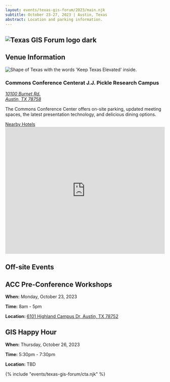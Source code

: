 ```yaml
---
layout: events/texas-gis-forum/2023/main.njk
subtitle: October 23-27, 2023 | Austin, Texas
abstract: Location and parking information.
---
```

<head>
<link rel="preconnect" href="https://fonts.googleapis.com">
<link rel="preconnect" href="https://fonts.gstatic.com" crossorigin>
<link href="https://fonts.googleapis.com/css2?family=DM+Sans:ital,wght@0,400;0,500;0,700;1,400;1,500;1,700&display=swap" rel="stylesheet">
</head>

<section class="container-md hero">
  <div class="hero-content opaque-bg">
    <div class="hero-header">
      <div class="col">
        <h1 class="logo">
          <img src="https://tnris-org-static.s3.amazonaws.com/images/tx-gis-forum-dark.png" alt="Texas GIS Forum logo dark">
        </h1>
        <h2>Venue Information</h2>
      </div>
      <div class="forum-asset">
        <img class="forum-content" src="https://tnris-org-static.s3.amazonaws.com/images/2023-forum-asset-texas.png" alt="Shape of Texas with the words 'Keep Texas Elevated' inside.">
      </div>
    </div>
      <h3 class="forum-h3">Commons Conference Center<span>at J.J. Pickle Research Campus</span></h3>
      <p>
        <address>
        <a class="link-primary" href="https://www.google.com/maps/place/10100+Burnet+Rd,+Austin,+TX+78758/@30.3860228,-97.7288196,17z/data=!3m1!4b1!4m6!3m5!1s0x8644cb8b894b4aef:0x6384781e87dfd27e!8m2!3d30.3860229!4d-97.7239487!16s%2Fg%2F11dztqh6fw" target="_blank">10100 Burnet Rd.<br>
        Austin, TX 78758</a>
        </address>
      </p>
      <p>The Commons Conference Center offers on-site parking, updated meeting spaces, the latest presentation technology, and delicious dining options.</p>
      <div class="button-container">
      <a class="button-primary" 
        href="https://commons.utexas.edu/meetings-and-events/area-hotels" target="_blank">
        Nearby Hotels
      </a>
      <!-- <a class="button-secondary"  
        href="#" target="_blank">
        Parking Pass
      </a>-->
    </div>
  </div>
  <iframe class="opaque-bg" src="https://www.google.com/maps/embed?pb=!1m18!1m12!1m3!1d3441.7652601613713!2d-97.7239487!3d30.386022899999993!2m3!1f0!2f0!3f0!3m2!1i1024!2i768!4f13.1!3m3!1m2!1s0x8644cb8b894b4aef%3A0x6384781e87dfd27e!2s10100%20Burnet%20Rd%2C%20Austin%2C%20TX%2078758!5e0!3m2!1sen!2sus!4v1682521363563!5m2!1sen!2sus" width="100%" height="400" style="border:0;" loading="lazy" referrerpolicy="no-referrer-when-downgrade"></iframe>
</section>

<section class="opaque-bg container-md forum-events">
  <h1 class="forum-h1">Off-site Events</h1>
  <h2 class="forum-h2">ACC Pre-Conference Workshops</h2>
  <p><strong>When:</strong> Monday, October 23, 2023</p>
  <p><strong>Time:</strong> 8am - 5pm</p>
  <p><strong>Location:</strong> <a class="link-primary" href="https://www.google.com/maps/place/Building+2000,+6101+Highland+Campus+Dr,+Austin,+TX+78752/@30.3260654,-97.7165517,17z/data=!3m1!4b1!4m6!3m5!1s0x8644cb990f2350ef:0x695e5ebd749a3014!8m2!3d30.3260654!4d-97.714363!16s%2Fg%2F11tmj_s64c" target="_blank">6101 Highland Campus Dr, Austin, TX 78752</a></p>
  <h2 class="forum-h2">GIS Happy Hour</h2>
  <p><strong>When:</strong> Thursday, October 26, 2023</p>
  <p><strong>Time:</strong> 5:30pm - 7:30pm</p>
  <p><strong>Location:</strong> TBD</p>
  </div>
</section>
{% include "events/texas-gis-forum/cta.njk" %}

